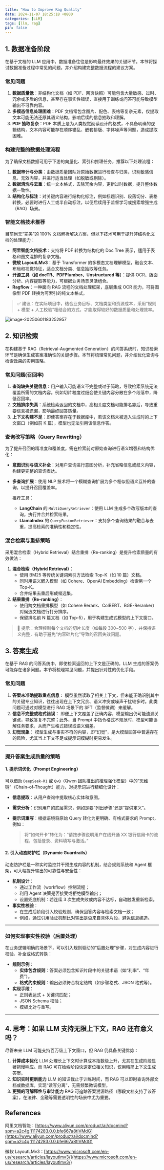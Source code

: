 ```yaml
---
title: "How to Improve Rag Quality"
date: 2024-11-07 18:25:18 +0800
categories: [LLM]
tags: [llm, rag]
pin: false
---
```


## 1. 数据准备阶段

在基于文档的 LLM 应用中，数据准备往往是影响最终效果的关键环节。本节将探讨数据准备过程中常见的问题，并介绍构建完整数据流程的建议方案。

### 常见问题

1. **数据质量低**：非结构化文档（如 PDF、网页快照）可能包含大量敏感、过时、冗余或矛盾的信息，甚至存在事实性错误，直接用于训练或问答可能导致模型输出不可靠内容。
2. **多模态信息处理困难**：PDF 文档常包含图片、配色、表格等复杂元素，仅提取文本可能无法还原其语义结构，影响后续的信息抽取和理解。
3. **PDF 抽取复杂**：PDF 本质上是为人类视觉阅读设计的格式，不具备明确的逻辑结构，文本内容可能存在顺序错乱、嵌套排版、字体噪声等问题，造成提取困难。

### 构建完整的数据处理流程

为了确保文档数据可用于下游的向量化、索引和推理任务，推荐以下处理流程：

1. **数据审计与分类**：由数据质量团队对原始数据进行检查与归类，识别敏感信息、无效内容，并进行适当处理（如脱敏或剔除）。
2. **数据清洗与去重**：统一文本格式，去除冗余内容，更新过时数据，提升整体数据一致性。
3. **结构化与标注**：对关键内容进行结构化标注，例如标题识别、段落切分、表格转换，必要时进行人工或半自动标注，以便后续用于监督学习或搜索增强生成（RAG）场景。

### 智能文档技术推荐

目前尚无“完美”的 100% 文档解析解决方案，但以下技术可用于提升非结构化文档的处理能力：

- **阿里智能文档技术**：支持将 PDF 转换为结构化的 Doc Tree 表示，适用于表格和图文混排的复杂文档。
- **微软 LayoutLMv3**：基于 Transformer 的多模态文档理解模型，融合文本、布局和视觉特征，适合文档分类、信息抽取等任务。
- **开源工具（如 docTR、PDFPlumber、Unstructured 等）**：提供 OCR、版面分析、内容提取等能力，可根据业务场景灵活组合。
- **Ragflow**：一种面向 RAG 流程的文档处理框架，底层集成 OCR 能力，可将图像型 PDF 转换为可索引的纯文本格式。

> ✅ 建议：在实际项目中，结合业务目标、文档类型和资源成本，采用“规则 + 模型 + 人工校验”相结合的方式，才能取得较好的数据质量和处理效率。

![image-20250601183252957](https://zr-picture.oss-cn-shanghai.aliyuncs.com/image-20250601183252957.png)

## 2. 知识检索

在构建基于 RAG（Retrieval-Augmented Generation）的问答系统时，知识检索环节是确保生成答案准确性的关键步骤。本节将梳理常见问题，并介绍优化查询与检索效果的实用策略。

### 常见问题(召回率)

1. **查询缺失关键信息**：用户输入可能语义不完整或过于简略，导致检索系统无法覆盖所需的文档内容。例如切片粒度过细会使关键内容分散在多个段落中，降低召回率。
2. **文档排序失真**：系统检索返回的文档中，高相关度文档可能排名靠后，导致重要信息被遗漏，影响最终回答质量。
3. **上下文构建不足**：即使答案存在于数据库中，若该文档未被选入生成时的上下文窗口（例如前 K 篇），模型也无法引用该信息作答。

### 查询改写策略（Query Rewriting）

为了提升召回的精准度和覆盖度，需在检索前对原始查询进行语义增强和结构优化：

- **意图识别与语义补全**：对用户查询进行意图分析，补充省略信息或歧义内容，构建更完整的查询表达。

- **多查询扩展**：使用 NLP 技术将一个模糊查询扩展为多个相似但语义互补的查询，以提升召回覆盖率。

  推荐工具：

  - **LangChain** 的 `MultiQueryRetriever`：使用 LLM 生成多个改写版本的查询，执行并合并检索结果。
  - **LlamaIndex** 的 `QueryFusionRetriever`：支持多个查询结果的融合与去重，提高检索的准确性和稳定性。

### 混合检索与重排策略

采用混合检索（Hybrid Retrieval）结合重排（Re-ranking）是提升检索质量的有效做法：

1. **混合检索（Hybrid Retrieval）**：
   - 使用 BM25 等传统关键词索引方法检索 Top-K（如 10 篇）文档。
   - 同时用语义嵌入模型（如 Cohere、OpenAI Embedding）检索另一个 Top-K。
   - 合并结果去重后形成候选集。
2. **结果重排（Re-ranking）**：
   - 使用跨文档重排模型（如 Cohere Rerank、ColBERT、BGE-Reranker）对候选文档进行打分排序。
   - 保留排名前 N 篇文档（如 Top-5），用于构建生成式模型的上下文窗口。

> 📌 提示：合理控制每个文档的切片长度（如每段 300~500 字），并保持语义完整，有助于避免“内容碎片化”导致的召回失效问题。

## 3. 答案生成

在基于 RAG 的问答系统中，即使检索返回的上下文是正确的，LLM 生成的答案仍可能存在诸多问题。本节将梳理常见问题，并提出针对性的优化手段。

### 常见问题

1. **答案未准确提取重点信息**：
    模型虽然读取了相关上下文，但未能正确识别其中的关键专业知识，往往出现在上下文冗余、语义冲突或噪声干扰较多时。此类问题可通过对模型进行 RAG 场景下的 SFT（监督微调）来缓解。
2. **信息不完整或格式错误**：
    即便上下文覆盖了正确内容，模型输出仍可能遗漏关键点，导致答复不完整；此外，当 Prompt 中指令格式不规范时，模型可能误解任务要求，从而产生格式错误或语义偏差。
3. **幻觉现象**：
    模型生成与事实不符的内容，即“幻觉”，是大模型回答中普遍存在的风险，尤其当上下文不足或提示词模糊时更易发生。

------

### 提升答案生成质量的策略

#### 1. 提示词优化（Prompt Engineering）

可以借助 `DeepSeek-R1` 或 `QwQ`（Qwen 团队推出的推理强化模型）中的“思维链”（Chain-of-Thought）能力，对提示词进行精细化设计：

- **信息提取**：从用户查询中提取核心实体和意图。

- **需求分析**：识别用户的底层需求，例如是要“列出步骤”还是“提供定义”。

- **提示词重写**：根据语境将原始 Query 转化为更明确、有格式要求的 Prompt，例如：

  > 将“如何开卡”转化为：“请按步骤说明用户在线开通 XX 银行信用卡的流程，包括登录、资料填写与激活。”

#### 2. 引入动态防护栏（Dynamic Guardrails）

动态防护栏是一种实时监控并干预生成内容的机制，结合规则系统和 Agent 框架，可大幅提升输出的可靠性与安全性：

- **机制设计**：
  - 通过工作流（workflow）控制流程；
  - 利用 Agent 决策是否接受或拒绝模型输出；
  - 设置兜底机制：若连续 3 次生成失败或内容不达标，自动触发重新检索。
- **事实性校验**：
  - 在生成后阶段引入校验规则，确保回答内容与检索文档一致；
  - 例如，通过引用验证机制比对输出是否来自具体片段，避免信息编造。

------

### 如何实现事实性校验（后置处理）

在业务逻辑明确的场景下，可以引入规则驱动的“后置处理”步骤，对生成内容进行校验、补全或格式转换：

- **规则示例**：
  - **实体包含规则**：答案必须包含知识片段中的关键术语（如“利率”、“年费”）。
  - **格式约束规则**：输出必须符合特定结构（如步骤格式、JSON 格式等）。
- **实现手段**：
  - 正则表达式 + 关键词匹配；
  - JSON Schema 校验；
  - 模板比对与重写。

------

## 4. 思考：如果 LLM 支持无限上下文，RAG 还有意义吗？

尽管未来 LLM 可能支持百万级上下文窗口，但 RAG 仍具备关键优势：

1. **计算成本优化**
    LLM 处理长上下文时计算成本指数级上升，尤其在生成阶段显著拖慢响应。而 RAG 可在检索阶段快速定位相关知识，仅用精简上下文生成答案。
2. **知识实时更新能力**
    LLM 的知识截止于训练时间，而 RAG 可以即时查询外部文档或数据库，实现“读写分离”，无需频繁微调模型。
3. **更强的可解释性与审计能力**
    RAG 可追踪答案溯源路径（哪段文档支持了该答案），在法律、金融等需要透明性的场景中尤为重要。

## References

阿里文档智能：[https://www.aliyun.com/product/ai/docmind?spm=a2c4g.11174283.0.0.bfe667a8tIVMdG](https://www.aliyun.com/product/ai/docmind?spm=a2c4g.11174283.0.0.bfe667a8tIVMdG)

微软 LayoutLMv3：[https://www.microsoft.com/en-us/research/articles/layoutlmv3/](https://www.microsoft.com/en-us/research/articles/layoutlmv3/)

